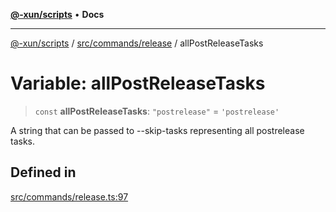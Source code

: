 [**@-xun/scripts**](../../../../README.md) • **Docs**

***

[@-xun/scripts](../../../../README.md) / [src/commands/release](../README.md) / allPostReleaseTasks

# Variable: allPostReleaseTasks

> `const` **allPostReleaseTasks**: `"postrelease"` = `'postrelease'`

A string that can be passed to --skip-tasks representing all postrelease
tasks.

## Defined in

[src/commands/release.ts:97](https://github.com/Xunnamius/xscripts/blob/91915b63e10dd6449ad16f4202f487b34227194a/src/commands/release.ts#L97)
